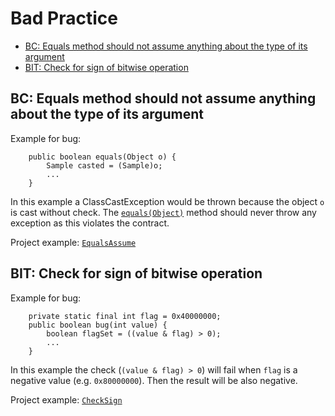 # Bad Practice

* [BC: Equals method should not assume anything about the type of its argument](#BC:_Equals_method_should_not_assume_anything_about_the_type_of_its_argument)
* [BIT: Check for sign of bitwise operation](#BIT:_Check_for_sign_of_bitwise_operation)

## BC: Equals method should not assume anything about the type of its argument

Example for bug:

```
    public boolean equals(Object o) {
        Sample casted = (Sample)o;
        ...
    }
```

In this example a ClassCastException would be thrown because the object `o` is cast without check.
The [`equals(Object)`](https://docs.oracle.com/javase/8/docs/api/java/lang/Object.html#equals-java.lang.Object-)
method should never throw any exception as this violates the contract.

Project example: [`EqualsAssume`](./xref/de/sw4j/examples/equals/EqualsAssume.html#L27)

## BIT: Check for sign of bitwise operation

Example for bug:

```
    private static final int flag = 0x40000000;
    public boolean bug(int value) {
        boolean flagSet = ((value & flag) > 0);
        ...
    }
```

In this example the check (`(value & flag) > 0`) will fail when `flag` is a negative value
(e.g. `0x80000000`). Then the result will be also negative.

Project example: [`CheckSign`](./xref/de/sw4j/examples/bitoperation/CheckSign.html#L27)

